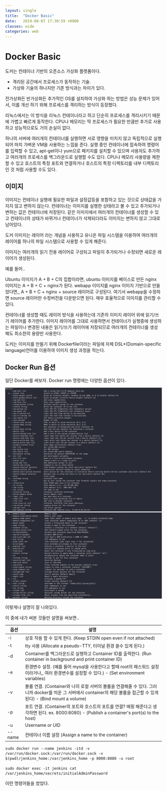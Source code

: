 ```yaml
---
layout: single
title:  "Docker Basic"
date:   2019-08-07 17:30:59 +0900
classes: wide
categories: web
---
```


# Docker Basic

도커는 컨테이너 기반의 오픈소스 가상화 플랫폼이다.

-   격리된 공간에서 프로세스가 동작하는 기술.
-   가상화 기술의 하나지만 기존 방식과는 차이가 있다.

전가상화든 반가상화든 추가적인 OS를 설치하여 가상화 하는 방법은 성능 문제가 있어서, 이를 개선 하기 위해 프로세스를 격리하는 방식이 등장했다.

리눅스에서는 이 방식을 리눅스 컨테이너라고 하고 단순히 프로세스를 격리시키기 때문에 가볍고 빠르게 동작한다. CPU나 메모리는 딱 프로세스가 필요한 만큼만 추가로 사용하고 성능적으로도 거의 손실이 없다.

하나의 서버에 여러개의 컨테이너를 실행하면 서로 영향을 미치지 않고 독립적으로 실행되어 마치 가벼운 VM을 사용하는 느낌을 준다. 실행 중인 컨테이너에 접속하여 명령어를 입력할 수 있고, apt-get이나 yum으로 패키지를 설치할 수 있으며 사용자도 추가하고 여러개의 프로세스를 백그라운드로 실행할 수도 있다. CPU나 메모리 사용량을 제한할 수 있고 호스트의 특정 포트와 연결하거나 호스트의 특정 디렉토리를 내부 디렉토리인 것 처럼 사용할 수도 있다.

## 이미지

이미지는 컨테이너 실행에 필요한 파일과 설정값등을 포함하고 있는 것으로 상태값을 가지지 않고 변하지 않는다. 컨테이너는 이미지를 실행한 상태라고 볼 수 있고 추가되거나 변하는 값은 컨테이너에 저장된다. 같은 이미지에서 여러개의 컨테이너를 생성할 수 있고 컨테이너의 상태가 바뀌거나 컨테이너가 삭제되더라도 이미지는 변하지 않고 그대로 남아있다.

도커 이미지는 레이어 라는 개념을 사용하고 유니온 파일 시스템을 이용하여 여러개의 레이어를 하나의 파일 시스템으로 사용할 수 있게 해준다.

이미지는 여러개의 읽기 전용 레이어로 구성되고 파일이 추가되거나 수정되면 새로운 레이어가 생성된다.

예를 들어..

Ubuntu 이미지가 A + B + C의 집합이라면, ubuntu 이미지를 베이스로 만든 nginx 이미지는 A + B + C + nginx가 된다. webapp 이미지를 nginx 이미지 기반으로 만들었다면,, A + B + C + nginx + source 레이어로 구성된다. 여기서 webapp을 수정하면 source 레이어만 수정버전을 다운받으면 된다. 매우 효율적으로 이미지를 관리할 수 있다.

컨테이너를 생성할 때도 레이어 방식을 사용하는데 기존의 이미지 레이어 위에 읽기/쓰기 레이어를 추가한다. 이미지 레이어를 그대로 사용하면서 컨테이너가 실행중에 생성하는 파일이나 변경된 내용은 읽기/쓰기 레이어에 저장되므로 여러개의 컨테이너를 생성해도 최소한의 용량만 사용한다.

도커는 이미지를 만들기 위해 Dockerfile이라는 파일에 자체 DSL\*(Domain-specific language)언어를 이용하여 이미지 생성 과정을 적는다.

## Docker Run 옵션

일단 Docker를 써보자. Docker run 명령에는 다양한 옵션이 있다.

![Docker Run Help](/assets/img/docker/docker_1.png)
![Docker Run Help2](/assets/img/docker/docker_2.png)

이렇게나 설명이 잘 나와있다.

이 중에 내가 써본 것들만 설명을 써보면..

옵션 | 설명
--- | ---
-i | 상호 작용 할 수 있게 한다. (Keep STDIN open even if not attached) 
-t | tty 사용 (Allocate a pseudo-TTY, 터미널 환경 쓸수 있게 된다.)
-d | Container를 백그라운드로 실행하고 Container ID를 출력한다. (Run container in background and print container ID)
-e | 환경변수 설정. (예를 들어 mysql을 사용한다고 할때 root의 패스워드 설정이라거나,, 여러 환경변수를 설정할 수 있다.) - (Set environment variables)
-v | 볼륨 연결. (Container와 나의 로컬 서버의 볼륨을 연결해줄 수 있다. 그러니까 docker를 띄운 그 서버에서 container의 해당 볼륨을 접근할 수 있게 된다) - (Bind mount a volume)
-p | 포트 연결. (Container의 포트와 호스트의 포트를 연결? 매핑 해준다고 생각하면 된다. ex. 8000:8080) - (Publish a container's port(s) to the host)
-u | Username or UID 
--name | 컨테이너 이름 설정 (Assign a name to the container)


```
sudo docker run --name jenkins -itd -v /var/run/docker.sock:/var/run/docker.sock -v $(pwd)/jenkins_home:/var/jenkins_home -p 8000:8080 -u root

sudo docker exec -it jenkins cat /var/jenkins_home/secrets/initialAdminPassword
```

이런 명령어들을 썼었다.